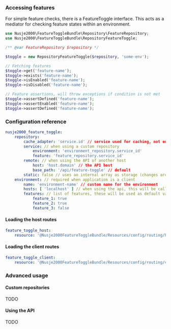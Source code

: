 ### Accessing features

For simple feature checks, there is a FeatureToggle interface. This acts as a mediator for checking feature states within an environment.

```php
use Nusje2000\FeatureToggleBundle\Repository\FeatureRepository;
use Nusje2000\FeatureToggleBundle\RepositoryFeatureToggle;

/** @var FeatureRepository $repository */

$toggle = new RepositoryFeatureToggle($repository, 'some-env');

// Fetching features
$toggle->get('feature-name');
$toggle->exists('feature-name');
$toggle->isEnabled('feature-name');
$toggle->isDisabled('feature-name');

// Feature assertions, will throw exceptions if condition is not met
$toggle->assertDefined('feature-name');
$toggle->assertEnabled('feature-name');
$toggle->assertDefined('feature-name');
```

### Configuration reference

```yaml
nusje2000_feature_toggle:
    repository:
        cache_adapter: 'service.id' // service used for caching, not enabled by default
        service: // when using a custom repository
            environment: 'environment_repository.service_id'
            feature: 'feature_repository.service_id'
        remote: // when using the API of another host
            host: 'host.domain' // the API host
            base_path: '/api/feature-toggle' // default
        static: false // uses an internal array as storage (changes are therefore not persistent)
    environment: // required when application is a client
        name: 'environment-name' // custom name for the environment
        hosts: [ 'localhost' ] // when using the api, this will be called by the host to invalidate the cache
        features: // list of features, these will be used as default values
            feature_1: true
            feature_2: true
            feature_3: false
```

#### Loading the host routes

```yaml
feature_toggle_host:
    resource: '@Nusje2000FeatureToggleBundle/Resources/config/routing/host.xml'
```

#### Loading the client routes

```yaml
feature_toggle_client:
    resource: '@Nusje2000FeatureToggleBundle/Resources/config/routing/client.xml'
```

### Advanced usage

#### Custom repositories

TODO

#### Using the API

TODO
